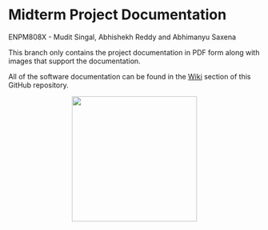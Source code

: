 # Midterm Project Documentation
ENPM808X - Mudit Singal, Abhishekh Reddy and Abhimanyu Saxena

This branch only contains the project documentation in PDF form along with images that support the documentation.

All of the software documentation can be found in the [Wiki](https://github.com/armgits/808x-midterm/wiki) section of this GitHub repository.

<p align="center"><img src="https://media.tenor.com/7dpibk53rfsAAAAC/homer-the-simpsons.gif" height="250"></p>

